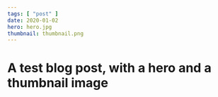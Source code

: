 ```yaml
---
tags: [ "post" ]
date: 2020-01-02
hero: hero.jpg
thumbnail: thumbnail.png
---
```


# A test blog post, with a hero and a thumbnail image